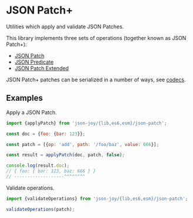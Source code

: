 # JSON Patch+

Utilities which apply and validate JSON Patches.

This library implements three sets of operations (together known as JSON Patch+):

- [JSON Patch](./docs/json-patch.md)
- [JSON Predicate](./docs/json-predicate.md)
- [JSON Patch Extended](./docs/json-patch-extended.md)

JSON Patch+ patches can be serialized in a number of ways, see [codecs](./codec/README.md).

## Examples

Apply a JSON Patch.

```js
import {applyPatch} from 'json-joy/{lib,es6,esm}/json-patch';

const doc = {foo: {bar: 123}};

const patch = [{op: 'add', path: '/foo/baz', value: 666}];

const result = applyPatch(doc, patch, false);

console.log(result.doc);
// { foo: { bar: 123, baz: 666 } }
// -------------------^^^^^^^^
```

Validate operations.

```js
import {validateOperations} from 'json-joy/{lib,es6,esm}/json-patch';

validateOperations(patch);
```
